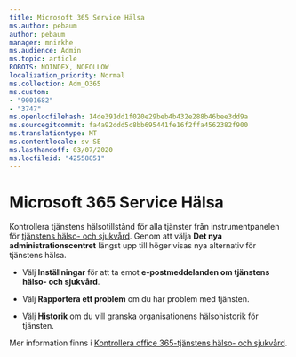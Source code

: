 ```yaml
---
title: Microsoft 365 Service Hälsa
ms.author: pebaum
author: pebaum
manager: mnirkhe
ms.audience: Admin
ms.topic: article
ROBOTS: NOINDEX, NOFOLLOW
localization_priority: Normal
ms.collection: Adm_O365
ms.custom:
- "9001682"
- "3747"
ms.openlocfilehash: 14de391dd1f020e29beb4b432e288b46bee3dd9a
ms.sourcegitcommit: fa4a92ddd5c8bb695441fe16f2ffa4562382f900
ms.translationtype: MT
ms.contentlocale: sv-SE
ms.lasthandoff: 03/07/2020
ms.locfileid: "42558851"
---
```

# <a name="microsoft-365-service-health"></a>Microsoft 365 Service Hälsa


Kontrollera tjänstens hälsotillstånd för alla tjänster från instrumentpanelen för [tjänstens hälso- och sjukvård](https://admin.microsoft.com/Adminportal/Home?source=applauncher#/servicehealth). Genom att välja **Det nya administrationscentret** längst upp till höger visas nya alternativ för tjänstens hälsa.

- Välj **Inställningar** för att ta emot **e-postmeddelanden om tjänstens hälso- och sjukvård**.

- Välj **Rapportera ett problem** om du har problem med tjänsten.

- Välj **Historik** om du vill granska organisationens hälsohistorik för tjänsten. 

Mer information finns i [Kontrollera office 365-tjänstens hälso- och sjukvård](https://docs.microsoft.com/en-us/office365/enterprise/view-service-health). 
